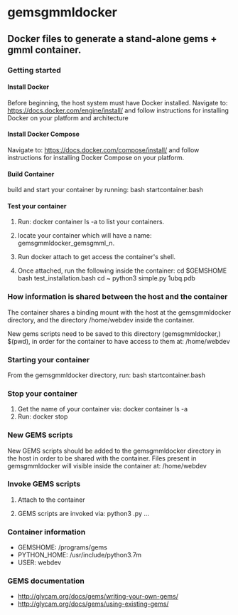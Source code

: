 # gemsgmmldocker
## Docker files to generate a stand-alone gems + gmml container.

### Getting started

#### Install Docker
Before beginning, the host system must have Docker installed. Navigate to: https://docs.docker.com/engine/install/
and follow instructions for installing Docker on your platform and architecture

#### Install Docker Compose
Navigate to: https://docs.docker.com/compose/install/ and follow instructions for installing Docker Compose on your
platform.

#### Build Container
build and start your container by running: 
    bash startcontainer.bash

#### Test your container
1) Run:
    docker container ls -a
to list your containers.

2) locate your container which will have a name: gemsgmmldocker_gemsgmml_n.

3) Run docker attach <containername> to get access the container's shell.

4) Once attached, run the following inside the container:
    cd $GEMSHOME
    bash test_installation.bash
    cd ~
    python3 simple.py 1ubq.pdb

### How information is shared between the host and the container
The container shares a binding mount with the host at the gemsgmmldocker directory, and the directory /home/webdev inside the container.

New gems scripts need to be saved to this directory (gemsgmmldocker,) $(pwd), in order for the container to have access to them at: /home/webdev

### Starting your container
From the gemsgmmldocker directory, run:
    bash startcontainer.bash
    
### Stop your container
1) Get the name of your container via: 
    docker container ls -a
2) Run:
    docker stop <containername>

### New GEMS scripts
New GEMS scripts should be added to the gemsgmmldocker directory in the host in order to be shared with the container. Files present in gemsgmmldocker will visible inside the
container at: /home/webdev

### Invoke GEMS scripts
1) Attach to the container

2) GEMS scripts are invoked via:
    python3 <gemsscript>.py <arg1> ...

### Container information
* GEMSHOME: /programs/gems
* PYTHON_HOME: /usr/include/python3.7m
* USER: webdev

### GEMS documentation
* http://glycam.org/docs/gems/writing-your-own-gems/
* http://glycam.org/docs/gems/using-existing-gems/
